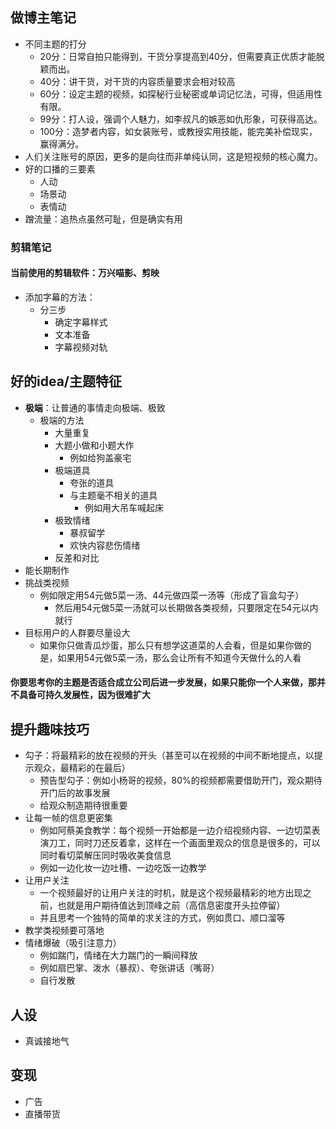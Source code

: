 ## 做博主笔记
- 不同主题的打分
  - 20分：日常自拍只能得到，干货分享提高到40分，但需要真正优质才能脱颖而出。
  - 40分：讲干货，对干货的内容质量要求会相对较高
  - 60分：设定主题的视频，如探秘行业秘密或单词记忆法，可得，但适用性有限。
  - 99分：打人设，强调个人魅力，如李叔凡的嫉恶如仇形象，可获得高达。
  - 100分：造梦者内容，如女装账号，或教授实用技能，能完美补偿现实，赢得满分。
- 人们关注账号的原因，更多的是向往而非单纯认同，这是短视频的核心魔力。
- 好的口播的三要素
  - 人动
  - 场景动
  - 表情动
- 蹭流量：追热点虽然可耻，但是确实有用


### 剪辑笔记
#### 当前使用的剪辑软件：万兴喵影、剪映

- 添加字幕的方法：
  - 分三步
    - 确定字幕样式
    - 文本准备
    - 字幕视频对轨 


## 好的idea/主题特征
- **极端**：让普通的事情走向极端、极致
  - 极端的方法
    - 大量重复
    - 大题小做和小题大作
      - 例如给狗盖豪宅
    - 极端道具
      - 夸张的道具
      - 与主题毫不相关的道具
        - 例如用大吊车喊起床
    - 极致情绪
      - 暴叔留学
      - 欢快内容悲伤情绪
    - 反差和对比
- 能长期制作
- 挑战类视频
  - 例如限定用54元做5菜一汤、44元做四菜一汤等（形成了盲盒勾子）
    - 然后用54元做5菜一汤就可以长期做各类视频，只要限定在54元以内就行
- 目标用户的人群要尽量设大
  - 如果你只做青瓜炒蛋，那么只有想学这道菜的人会看，但是如果你做的是，如果用54元做5菜一汤，那么会让所有不知道今天做什么的人看

#### 你要思考你的主题是否适合成立公司后进一步发展，如果只能你一个人来做，那并不具备可持久发展性，因为很难扩大 

## 提升趣味技巧
- 勾子：将最精彩的放在视频的开头（甚至可以在视频的中间不断地提点，以提示观众，最精彩的在最后）
  - 预告型勾子：例如小杨哥的视频，80%的视频都需要借助开门，观众期待开门后的故事发展
  - 给观众制造期待很重要
- 让每一帧的信息更密集
  - 例如阿蔡美食教学：每个视频一开始都是一边介绍视频内容、一边切菜表演刀工，同时刀还反着拿，这样在一个画面里观众的信息是很多的，可以同时看切菜解压同时吸收美食信息
  - 例如一边化妆一边吐槽、一边吃饭一边教学
- 让用户关注
  - 一个视频最好的让用户关注的时机，就是这个视频最精彩的地方出现之前，也就是用户期待值达到顶峰之前（高信息密度开头拉停留）
  - 并且思考一个独特的简单的求关注的方式，例如贯口、顺口溜等
- 教学类视频要可落地
- 情绪爆破（吸引注意力）
  - 例如踹门，情绪在大力踹门的一瞬间释放
  - 例如扇巴掌、泼水（暴叔）、夸张讲话（嘴哥）
  - 自行发散

## 人设
- 真诚接地气


## 变现
- 广告
- 直播带货

